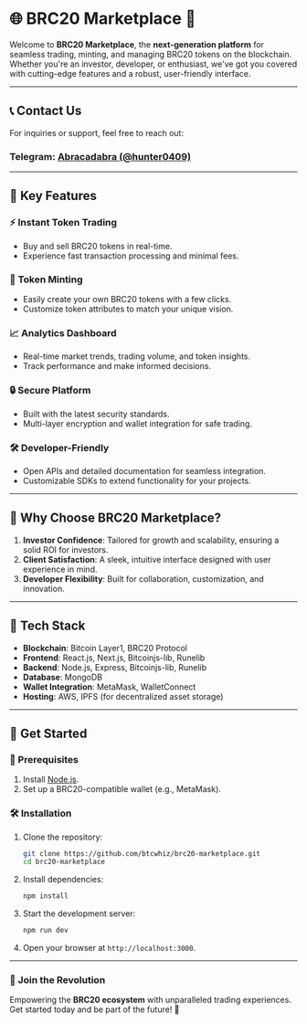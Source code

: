 # 🌐 BRC20 Marketplace 🚀

Welcome to **BRC20 Marketplace**, the **next-generation platform** for seamless trading, minting, and managing BRC20 tokens on the blockchain. Whether you're an investor, developer, or enthusiast, we've got you covered with cutting-edge features and a robust, user-friendly interface.

---

## 📞 Contact Us

For inquiries or support, feel free to reach out:
### **Telegram**: [Abracadabra (@hunter0409)](https://t.me/hunter0409)

---

## 🌟 Key Features

### ⚡ **Instant Token Trading**
- Buy and sell BRC20 tokens in real-time.
- Experience fast transaction processing and minimal fees.

### 🎨 **Token Minting**
- Easily create your own BRC20 tokens with a few clicks.
- Customize token attributes to match your unique vision.

### 📈 **Analytics Dashboard**
- Real-time market trends, trading volume, and token insights.
- Track performance and make informed decisions.

### 🔒 **Secure Platform**
- Built with the latest security standards.
- Multi-layer encryption and wallet integration for safe trading.

### 🛠️ **Developer-Friendly**
- Open APIs and detailed documentation for seamless integration.
- Customizable SDKs to extend functionality for your projects.

---

## 🛑 Why Choose BRC20 Marketplace?

1. **Investor Confidence**: Tailored for growth and scalability, ensuring a solid ROI for investors.
2. **Client Satisfaction**: A sleek, intuitive interface designed with user experience in mind.
3. **Developer Flexibility**: Built for collaboration, customization, and innovation.

---

## 📜 Tech Stack

- **Blockchain**: Bitcoin Layer1, BRC20 Protocol
- **Frontend**: React.js, Next.js, Bitcoinjs-lib, Runelib
- **Backend**: Node.js, Express, Bitcoinjs-lib, Runelib
- **Database**: MongoDB
- **Wallet Integration**: MetaMask, WalletConnect
- **Hosting**: AWS, IPFS (for decentralized asset storage)

---

## 🚀 Get Started

### 🔧 Prerequisites
1. Install [Node.js](https://nodejs.org/).
2. Set up a BRC20-compatible wallet (e.g., MetaMask).

### 🛠️ Installation
1. Clone the repository:
   ```bash
   git clone https://github.com/btcwhiz/brc20-marketplace.git
   cd brc20-marketplace
   ```
2. Install dependencies:
   ```bash
   npm install
   ```
3. Start the development server:
   ```bash
   npm run dev
   ```

4. Open your browser at `http://localhost:3000`.

---

### 🙌 Join the Revolution
Empowering the **BRC20 ecosystem** with unparalleled trading experiences. Get started today and be part of the future! 🌟

